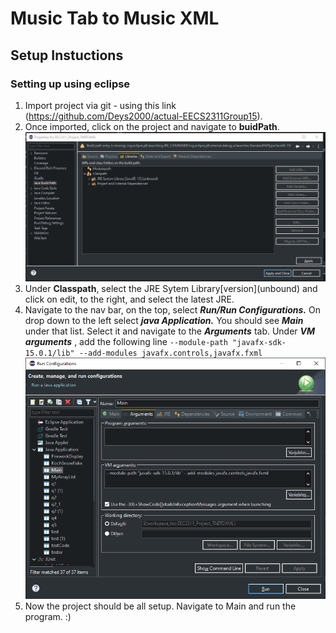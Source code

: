 # Music Tab to Music XML


## Setup Instuctions
  ### Setting up using eclipse
   1.  Import project via git - using this link (https://github.com/Deys2000/actual-EECS2311Group15).
   2.  Once imported, click on the project and navigate to **buidPath**. ![buidPath](buidPath.png)
   3.  Under **Classpath**, select the JRE Sytem Library\[version](unbound) and click on edit, to the right, and select the latest JRE. 
   4.  Navigate to the nav bar, on the top, select ***Run/Run Configurations.*** On drop down to the left select ***java Application.*** You should see ***Main*** under that list.   Select it and navigate to the ***Arguments*** tab. 
   Under ***VM arguments*** , add the following line `--module-path "javafx-sdk-15.0.1/lib" --add-modules javafx.controls,javafx.fxml` ![runConfigs](runConfigs.png)
   5.  Now the project should be all setup. Navigate to Main and run the program. :)
 
